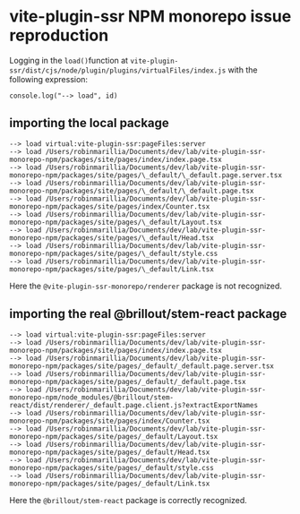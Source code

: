 # vite-plugin-ssr NPM monorepo issue reproduction

Logging in the `load()`function at `vite-plugin-ssr/dist/cjs/node/plugin/plugins/virtualFiles/index.js` with the following expression:

```
console.log("--> load", id)
```

## importing the local package

```
--> load virtual:vite-plugin-ssr:pageFiles:server
--> load /Users/robinmarillia/Documents/dev/lab/vite-plugin-ssr-monorepo-npm/packages/site/pages/index/index.page.tsx
--> load /Users/robinmarillia/Documents/dev/lab/vite-plugin-ssr-monorepo-npm/packages/site/pages/\_default/\_default.page.server.tsx
--> load /Users/robinmarillia/Documents/dev/lab/vite-plugin-ssr-monorepo-npm/packages/site/pages/\_default/\_default.page.tsx
--> load /Users/robinmarillia/Documents/dev/lab/vite-plugin-ssr-monorepo-npm/packages/site/pages/index/Counter.tsx
--> load /Users/robinmarillia/Documents/dev/lab/vite-plugin-ssr-monorepo-npm/packages/site/pages/\_default/Layout.tsx
--> load /Users/robinmarillia/Documents/dev/lab/vite-plugin-ssr-monorepo-npm/packages/site/pages/\_default/Head.tsx
--> load /Users/robinmarillia/Documents/dev/lab/vite-plugin-ssr-monorepo-npm/packages/site/pages/\_default/style.css
--> load /Users/robinmarillia/Documents/dev/lab/vite-plugin-ssr-monorepo-npm/packages/site/pages/\_default/Link.tsx
```

Here the `@vite-plugin-ssr-monorepo/renderer` package is not recognized.

## importing the real @brillout/stem-react package

```
--> load virtual:vite-plugin-ssr:pageFiles:server
--> load /Users/robinmarillia/Documents/dev/lab/vite-plugin-ssr-monorepo-npm/packages/site/pages/index/index.page.tsx
--> load /Users/robinmarillia/Documents/dev/lab/vite-plugin-ssr-monorepo-npm/packages/site/pages/_default/_default.page.server.tsx
--> load /Users/robinmarillia/Documents/dev/lab/vite-plugin-ssr-monorepo-npm/packages/site/pages/_default/_default.page.tsx
--> load /Users/robinmarillia/Documents/dev/lab/vite-plugin-ssr-monorepo-npm/node_modules/@brillout/stem-react/dist/renderer/_default.page.client.js?extractExportNames
--> load /Users/robinmarillia/Documents/dev/lab/vite-plugin-ssr-monorepo-npm/packages/site/pages/index/Counter.tsx
--> load /Users/robinmarillia/Documents/dev/lab/vite-plugin-ssr-monorepo-npm/packages/site/pages/_default/Layout.tsx
--> load /Users/robinmarillia/Documents/dev/lab/vite-plugin-ssr-monorepo-npm/packages/site/pages/_default/Head.tsx
--> load /Users/robinmarillia/Documents/dev/lab/vite-plugin-ssr-monorepo-npm/packages/site/pages/_default/style.css
--> load /Users/robinmarillia/Documents/dev/lab/vite-plugin-ssr-monorepo-npm/packages/site/pages/_default/Link.tsx
```

Here the `@brillout/stem-react` package is correctly recognized.
